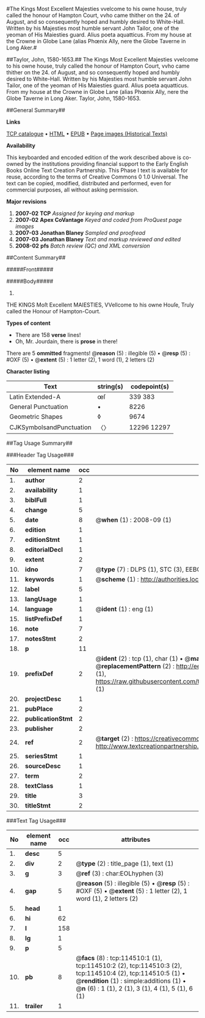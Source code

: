 #The Kings Most Excellent Majesties vvelcome to his owne house, truly called the honour of Hampton Court, vvho came thither on the 24. of August, and so consequently hoped and humbly desired to White-Hall. Written by his Majesties most humble servant John Tailor, one of the yeoman of His Maiesties guard. Alius poeta aquatticus. From my house at the Crowne in Globe Lane (alias Phœnix Ally, nere the Globe Taverne in Long Aker.#

##Taylor, John, 1580-1653.##
The Kings Most Excellent Majesties vvelcome to his owne house, truly called the honour of Hampton Court, vvho came thither on the 24. of August, and so consequently hoped and humbly desired to White-Hall. Written by his Majesties most humble servant John Tailor, one of the yeoman of His Maiesties guard. Alius poeta aquatticus. From my house at the Crowne in Globe Lane (alias Phœnix Ally, nere the Globe Taverne in Long Aker.
Taylor, John, 1580-1653.

##General Summary##

**Links**

[TCP catalogue](http://www.ota.ox.ac.uk/tcp/)  • 
[HTML](http://tei.it.ox.ac.uk/tcp/Texts-HTML/free/A95/A95551.html)  • 
[EPUB](http://tei.it.ox.ac.uk/tcp/Texts-EPUB/free/A95/A95551.epub) • 
[Page images (Historical Texts)](https://data.historicaltexts.jisc.ac.uk/view?pubId=eebo-99862353e&pageId=eebo-99862353e-114510-1)

**Availability**

This keyboarded and encoded edition of the
	       work described above is co-owned by the institutions
	       providing financial support to the Early English Books
	       Online Text Creation Partnership. This Phase I text is
	       available for reuse, according to the terms of Creative
	       Commons 0 1.0 Universal. The text can be copied,
	       modified, distributed and performed, even for
	       commercial purposes, all without asking permission.

**Major revisions**

1. __2007-02__ __TCP__ *Assigned for keying and markup*
1. __2007-02__ __Apex CoVantage__ *Keyed and coded from ProQuest page images*
1. __2007-03__ __Jonathan Blaney__ *Sampled and proofread*
1. __2007-03__ __Jonathan Blaney__ *Text and markup reviewed and edited*
1. __2008-02__ __pfs__ *Batch review (QC) and XML conversion*

##Content Summary##

#####Front#####

#####Body#####

1. 
THE KINGS Moſt Excellent MAIESTIES, VVellcome to his owne Houſe, Truly called the Honour of Hampton-Court.

**Types of content**

  * There are 158 **verse** lines!
  * Oh, Mr. Jourdain, there is **prose** in there!

There are 5 **ommitted** fragments! 
 @__reason__ (5) : illegible (5)  •  @__resp__ (5) : #OXF (5)  •  @__extent__ (5) : 1 letter (2), 1 word (1), 2 letters (2)

**Character listing**


|Text|string(s)|codepoint(s)|
|---|---|---|
|Latin Extended-A|œſ|339 383|
|General Punctuation|•|8226|
|Geometric Shapes|◊|9674|
|CJKSymbolsandPunctuation|〈〉|12296 12297|

##Tag Usage Summary##

###Header Tag Usage###

|No|element name|occ|attributes|
|---|---|---|---|
|1.|__author__|2||
|2.|__availability__|1||
|3.|__biblFull__|1||
|4.|__change__|5||
|5.|__date__|8| @__when__ (1) : 2008-09 (1)|
|6.|__edition__|1||
|7.|__editionStmt__|1||
|8.|__editorialDecl__|1||
|9.|__extent__|2||
|10.|__idno__|7| @__type__ (7) : DLPS (1), STC (3), EEBO-CITATION (1), PROQUEST (1), VID (1)|
|11.|__keywords__|1| @__scheme__ (1) : http://authorities.loc.gov/ (1)|
|12.|__label__|5||
|13.|__langUsage__|1||
|14.|__language__|1| @__ident__ (1) : eng (1)|
|15.|__listPrefixDef__|1||
|16.|__note__|7||
|17.|__notesStmt__|2||
|18.|__p__|11||
|19.|__prefixDef__|2| @__ident__ (2) : tcp (1), char (1)  •  @__matchPattern__ (2) : ([0-9\-]+):([0-9IVX]+) (1), (.+) (1)  •  @__replacementPattern__ (2) : http://eebo.chadwyck.com/downloadtiff?vid=$1&page=$2 (1), https://raw.githubusercontent.com/textcreationpartnership/Texts/master/tcpchars.xml#$1 (1)|
|20.|__projectDesc__|1||
|21.|__pubPlace__|2||
|22.|__publicationStmt__|2||
|23.|__publisher__|2||
|24.|__ref__|2| @__target__ (2) : https://creativecommons.org/publicdomain/zero/1.0/ (1), http://www.textcreationpartnership.org/docs/. (1)|
|25.|__seriesStmt__|1||
|26.|__sourceDesc__|1||
|27.|__term__|2||
|28.|__textClass__|1||
|29.|__title__|3||
|30.|__titleStmt__|2||


###Text Tag Usage###

|No|element name|occ|attributes|
|---|---|---|---|
|1.|__desc__|5||
|2.|__div__|2| @__type__ (2) : title_page (1), text (1)|
|3.|__g__|3| @__ref__ (3) : char:EOLhyphen (3)|
|4.|__gap__|5| @__reason__ (5) : illegible (5)  •  @__resp__ (5) : #OXF (5)  •  @__extent__ (5) : 1 letter (2), 1 word (1), 2 letters (2)|
|5.|__head__|1||
|6.|__hi__|62||
|7.|__l__|158||
|8.|__lg__|1||
|9.|__p__|5||
|10.|__pb__|8| @__facs__ (8) : tcp:114510:1 (1), tcp:114510:2 (2), tcp:114510:3 (2), tcp:114510:4 (2), tcp:114510:5 (1)  •  @__rendition__ (1) : simple:additions (1)  •  @__n__ (6) : 1 (1), 2 (1), 3 (1), 4 (1), 5 (1), 6 (1)|
|11.|__trailer__|1||
